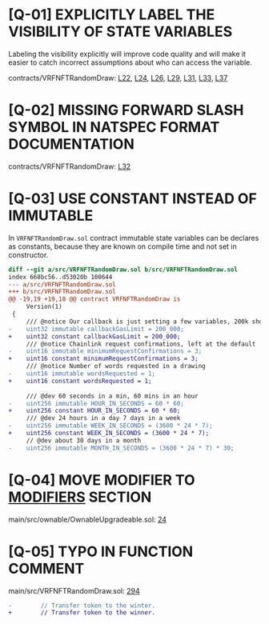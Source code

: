 # [Q-01] EXPLICITLY LABEL THE VISIBILITY OF STATE VARIABLES

Labeling the visibility explicitly will improve code quality and will make it easier to catch incorrect assumptions about who can access the variable.

contracts/VRFNFTRandomDraw: [L22](https://github.com/code-423n4/2022-12-forgeries/blob/main/src/VRFNFTRandomDraw.sol#L22), [L24](https://github.com/code-423n4/2022-12-forgeries/blob/main/src/VRFNFTRandomDraw.sol#L24), [L26](https://github.com/code-423n4/2022-12-forgeries/blob/main/src/VRFNFTRandomDraw.sol#L26), [L29](https://github.com/code-423n4/2022-12-forgeries/blob/main/src/VRFNFTRandomDraw.sol#L29), [L31](https://github.com/code-423n4/2022-12-forgeries/blob/main/src/VRFNFTRandomDraw.sol#L31), [L33](https://github.com/code-423n4/2022-12-forgeries/blob/main/src/VRFNFTRandomDraw.sol#L33), [L37](https://github.com/code-423n4/2022-12-forgeries/blob/main/src/VRFNFTRandomDraw.sol#L37)

# [Q-02] MISSING FORWARD SLASH SYMBOL IN NATSPEC FORMAT DOCUMENTATION

contracts/VRFNFTRandomDraw: [L32](https://github.com/code-423n4/2022-12-forgeries/blob/main/src/VRFNFTRandomDraw.sol#L32)

# [Q-03] USE CONSTANT INSTEAD OF IMMUTABLE

In ```VRFNFTRandomDraw.sol``` contract immutable state variables can be declares as constants, because they are known on compile time and not set in constructor.

```diff
diff --git a/src/VRFNFTRandomDraw.sol b/src/VRFNFTRandomDraw.sol
index 668bc56..d53020b 100644
--- a/src/VRFNFTRandomDraw.sol
+++ b/src/VRFNFTRandomDraw.sol
@@ -19,19 +19,18 @@ contract VRFNFTRandomDraw is
     Version(1)
 {
     /// @notice Our callback is just setting a few variables, 200k should be more than enough gas.
-    uint32 immutable callbackGasLimit = 200_000;
+    uint32 constant callbackGasLimit = 200_000;
     /// @notice Chainlink request confirmations, left at the default
-    uint16 immutable minimumRequestConfirmations = 3;
+    uint16 constant minimumRequestConfirmations = 3;
     /// @notice Number of words requested in a drawing
-    uint16 immutable wordsRequested = 1;
+    uint16 constant wordsRequested = 1;
 
     /// @dev 60 seconds in a min, 60 mins in an hour
-    uint256 immutable HOUR_IN_SECONDS = 60 * 60;
+    uint256 constant HOUR_IN_SECONDS = 60 * 60;
     /// @dev 24 hours in a day 7 days in a week
-    uint256 immutable WEEK_IN_SECONDS = (3600 * 24 * 7);
+    uint256 constant WEEK_IN_SECONDS = (3600 * 24 * 7);
     // @dev about 30 days in a month
-    uint256 immutable MONTH_IN_SECONDS = (3600 * 24 * 7) * 30;
```

# [Q-04] MOVE MODIFIER TO [MODIFIERS](https://github.com/code-423n4/2022-12-forgeries/blob/main/src/ownable/OwnableUpgradeable.sol#L31-L33) SECTION

main/src/ownable/OwnableUpgradeable.sol: [24](https://github.com/code-423n4/2022-12-forgeries/blob/main/src/ownable/OwnableUpgradeable.sol#L24)

# [Q-05] TYPO IN FUNCTION COMMENT

main/src/VRFNFTRandomDraw.sol: [294](https://github.com/code-423n4/2022-12-forgeries/blob/main/src/VRFNFTRandomDraw.sol#L294) 

```diff
-        // Transfer token to the winter.
+        // Transfer token to the winner.
```
